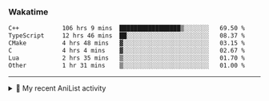 ### Wakatime
<!--START_SECTION:waka-->

```txt
C++            106 hrs 9 mins  █████████████████▒░░░░░░░   69.50 %
TypeScript     12 hrs 46 mins  ██░░░░░░░░░░░░░░░░░░░░░░░   08.37 %
CMake          4 hrs 48 mins   ▓░░░░░░░░░░░░░░░░░░░░░░░░   03.15 %
C              4 hrs 4 mins    ▓░░░░░░░░░░░░░░░░░░░░░░░░   02.67 %
Lua            2 hrs 35 mins   ▒░░░░░░░░░░░░░░░░░░░░░░░░   01.70 %
Other          1 hr 31 mins    ▒░░░░░░░░░░░░░░░░░░░░░░░░   01.00 %
```

<!--END_SECTION:waka-->

<!--
<h4>Leetcode</h4>

![Leetcode](https://leetcard.jacoblin.cool/f01zy?ext=heatmap)
-->

---

<details>
  <summary>🌸 My recent AniList activity</summary>

  <!-- ANILIST_ACTIVITY:start -->

-   📺 Completed [Mushoku Tensei: Jobless Reincarnation Season 2](https://anilist.co/anime/146065) (16:01 28 June 2025)
-   📺 Completed [Mushoku Tensei: Jobless Reincarnation Cour 2](https://anilist.co/anime/127720) (22:33 25 June 2025)
-   📺 Completed [Mushoku Tensei: Jobless Reincarnation](https://anilist.co/anime/108465) (15:57 25 June 2025)
-   📺 Watched episode 2 - 10 of [Vinland Saga Season 2](https://anilist.co/anime/136430) (15:45 24 June 2025)
-   📺 Completed [Vinland Saga](https://anilist.co/anime/101348) (15:12 23 June 2025)

  <!-- ANILIST_ACTIVITY:end -->
</details>
